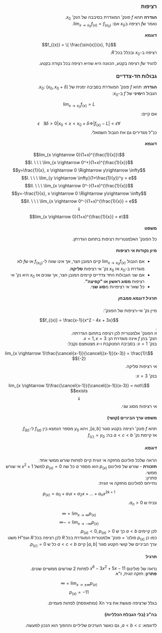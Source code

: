 <style>
    html {
        direction: rtl;
    }
    eqn, table, .katex {
        direction: ltr;
    }
</style>

### רציפות
**הגדרה** תהא $f$ פונק' המוגדרת בסיבבה של הנק' $x_0$.  
נאמר ש$f$ רציפה ב$x_0$ אם: $\lim_{x \rightarrow x_0}f_{(x)} = f_{(x_0)}$.  

**דוגמא**

$$f_{(x)} = \{ \frac{\sin{x}}{x}, 1\}$$
רציפה ב-$x_0$ ובכלל בכל $R$.  

להגיד ש$f$ רציפה בקטע, הכוונה היא שהיא רציפה בכל נקודה בקטע.  

### גבולות חד-צדדיים
**הגדרה**: תהא $f$ פונק' המוגדרת בסביבה ימנית של $x_0$: $(x_0, x_0 + \delta)$.  
הגבול ה**ימיני** של $f$ ב-$x_0$:  

$$\lim_{x \rightarrow x_0} f_{(x)} = L$$
אם קיים:  

$$\forall\epsilon \ \ \ \exists \delta > 0 | x_0 < x< x_0 + \delta \Longrightarrow |f_{(x)} - L| < \epsilon$$
כנ"ל מגדירים גם את הגבול השמאלי.

#### דוגמא


$$\lim_{x \rightarrow 0}(1+x)^{\frac{1}{x}}$$
$$I. \ \ \ \lim_{x \rightarrow 0^+}(1+x)^{\frac{1}{x}}$$
$$y=\frac{1}{x}, x \rightarrow 0 \Rightarrow y\rightarrow \infty$$
$$I. \ \ \ \lim_{y \rightarrow \infty}(1+\frac{1}{y})^y = e$$
$$II. \ \ \ \lim_{x \rightarrow 0^-}(1+x)^{\frac{1}{x}}$$
$$y=-\frac{1}{x}, x \rightarrow 0 \Rightarrow y\rightarrow \infty$$
$$II. \ \ \ \lim_{x \rightarrow 0^-}(1+x)^{\frac{1}{x}} = e$$
$$\Downarrow$$
$$\lim_{x \rightarrow 0}(1+x)^{\frac{1}{x}} = e$$

#### משפט 
כל הפונק' האלמנטריות רציפות בתחום הגדרתן.  

#### מיון נקודות אי רציפות
*  אם הגבול $\lim_{x \rightarrow x_0}f_{(x)}$ קיים המובן הצר, אך אינו שווה ל-$f_{(x_0)}$ או ש$f$ לא מוגדרת ב-$x_0$ אז $x_0$ נק' אי רציפות **סליקה**.
* אם שני הגבולות החד צדדיים קיימים המובן הצר, אך שונים אז $x_0$ היא נק' אי רציפות **מסוג ראשון או "קפיצה"**.
* כל שאר אי רציפויות מ**סוג שני**.

##### תרגיל דוגמא ממבחן
מיין נק' אי-רציפות של הפונק':  

$$f_{(x)} = \frac{x-1}{x^2 - 4x + 3x}$$.  
זו הפונק' אלמנטרית לכן רציפה בתחום הגדרתה.  
הנק' בהן $f$ אינה מוגדרת הן: $x=1, x=3$.  
בנק' $x=1$:  בסביבה המנוקבת ו-$x$ מצטמצם נקבל: 

$$\lim_{x \rightarrow 1}\frac{\cancel{x-1}}{\cancel{(x-1)}(x-3)} = \frac{1}{-2}$$
אי רציפות סליקה.  

בנק' $x=3$:  

$$\lim_{x \rightarrow 1}\frac{\cancel{x-1}}{\cancel{(x-1)}(x-3)} = not\ exists$$
$$\Downarrow$$
אי רציפות מסוג שני.  

#### משפט ערך הביניים (קושי)
תהא $f$ פונק' רציפה בקטע סגור $[a,b]$, ויהא $y_0$ מספר הנמצא בין $f_{(a)}$ ל-$f_{(b)}$.  
אז קיימת נק' $a<c<b$ בה: $f_{(c)} = y_0$

##### דוגמא
הראה שלכל פולינום מחזקה אי זוגית קיים לפחות שורש ממשי אחד.  
**תזכורת** - שורש של פולינום $p_{(x)}$ הוא מספר $\alpha$ כל שה $p_{(x)} = 0$ למשל $x^2 + 1$ אי שורש ממשי.  
פתרון:  
נתייחס לפולינום מחזקה אי זוגית:  

$$p_{(x)} = a_0 + a_1x + a_2x + ... + a_n x^{2k+1}$$
ונניח ש $a_n > 0$.  

$$\lim_{x \rightarrow \infty}p_{(x)} =\infty$$
$$\lim_{x \rightarrow -\infty}p_{(x)} =-\infty$$
לכן קיימים $a<b$ כך ש $p_{(a)} < 0, p_{(a)} > 0$.  
כמו כן $p_{(x)}$ פולנו' = פונק' אלמנטרית המוגדרת בכל $R$ לכן רציפה בכל $R$ ועפ"H משט ערך הביניים של קושי הקטע סגור $[a,b]$ קיים $a<c<b$ כל ש $p_{(c)} = 0$.  

#### תרגיל
נראה של פולינום $x^6 -3x^2 + 5x - 11$ לפחות 2 שורשים ממשיים שונים.  
**פתרון**: חזקה זוגית, ז"א 

$$\lim_{x \rightarrow \pm\infty}p_{(x)} = \infty$$
$$p_{(x)} = -11$$

בגלל שרציפה פוגשת את ציר הX (ומתאפסת) לפחות פעמיים.  

#### בה"כ (בלי הגבלת הכלליות)
לדוגמא: $a<b<c$, גם כאשר הערכים שליליים וההפוך הוא הנכון למעשה.  

